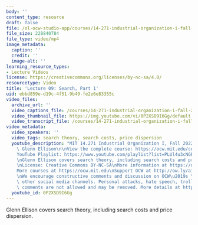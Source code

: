 ```yaml
---
body: ''
content_type: resource
draft: false
file: /ol-ocw-studio-app/courses/14-271-industrial-organization-i-fall-2022/14271-f22-lecture-9-version-2_360p_16_9.mp4
file_size: 228840784
file_type: video/mp4
image_metadata:
  caption: ''
  credit: ''
  image-alt: ''
learning_resource_types:
- Lecture Videos
license: https://creativecommons.org/licenses/by-nc-sa/4.0/
resourcetype: Video
title: 'Lecture 09: Search, Part 1'
uid: ebbd859e-d19c-4f51-9b49-fe2e6e83355c
video_files:
  archive_url: ''
  video_captions_file: /courses/14-271-industrial-organization-i-fall-2022/1IbtqY-xlnV_gKYrjuaVzLNYuN6Ls1Tvo_transcript.webvtt
  video_thumbnail_file: https://img.youtube.com/vi/0P2XSD9I6Gg/default.jpg
  video_transcript_file: /courses/14-271-industrial-organization-i-fall-2022/1IbtqY-xlnV_gKYrjuaVzLNYuN6Ls1Tvo_transcript.pdf
video_metadata:
  video_speakers: ''
  video_tags: search theory, search costs, price dispersion
  youtube_description: "MIT 14.271 Industrial Organization I, Fall 2022 \nInstructor:\
    \ Glenn Ellison\n\nView the complete course: https://ocw.mit.edu/courses/14-271-industrial-organization-i-fall-2022\n\
    YouTube Playlist: https://www.youtube.com/playlist?list=PLUl4u3cNGP62xkEY0YzLJSoquVBjPOl9S\n\
    \nGlenn Ellison covers search theory, including search costs and price dispersion.\n\
    \nLicense: Creative Commons BY-NC-SA\nMore information at https://ocw.mit.edu/terms\n\
    More courses at https://ocw.mit.edu\nSupport OCW at http://ow.ly/a1If50zVRlQ\n\
    \nWe encourage constructive comments and discussion on OCW\u2019s YouTube and\
    \ other social media channels. Personal attacks, hate speech, trolling, and inappropriate\
    \ comments are not allowed and may be removed. More details at https://ocw.mit.edu/comments."
  youtube_id: 0P2XSD9I6Gg
---
```

Glenn Ellison covers search theory, including search costs and price dispersion.